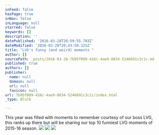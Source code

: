 ```yaml
---
inFeed: false
hasPage: true
inNav: false
inLanguage: null
starred: false
keywords: []
description: ''
datePublished: '2016-03-28T20:59:55.703Z'
dateModified: '2016-03-28T20:43:50.325Z'
title: "LVG's funny (and weird) moments "
author: []
sourcePath: _posts/2016-03-28-7b95f089-416c-4ae9-8834-5246691c3c1c.md
published: true
authors: []
publisher:
  name: null
  domain: null
  url: null
  favicon: null
url: 7b95f089-416c-4ae9-8834-5246691c3c1c/index.html
_type: Blurb

---
```

This year was filled with moments to remember courtesy of our boss LVG, this ranks up there but will be sharing our top 10 funniest LVG moments of 2015-16 season.
![](https://the-grid-user-content.s3-us-west-2.amazonaws.com/6ff9d106-45ed-4453-ad2e-f2c4e2fc2774.jpg)
![](https://the-grid-user-content.s3-us-west-2.amazonaws.com/57aca15a-15cf-437a-9bba-cc1a7e73d08f.jpg)
![](https://the-grid-user-content.s3-us-west-2.amazonaws.com/88547693-f049-48f3-8430-3cb4990e2248.jpg)